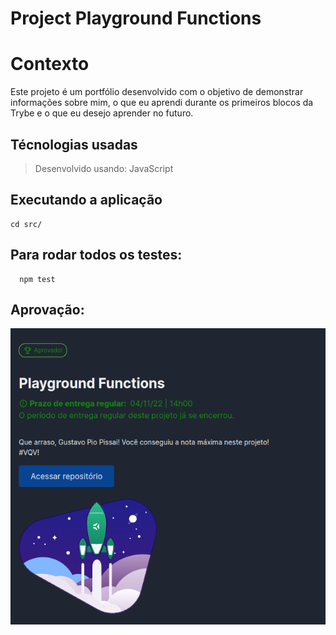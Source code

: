 # Project Playground Functions

# Contexto
Este projeto é um portfólio desenvolvido com o objetivo de demonstrar informações sobre mim, o que eu aprendi durante os primeiros blocos da Trybe e o que eu desejo aprender no futuro.

## Técnologias usadas

> Desenvolvido usando: JavaScript

## Executando a aplicação

  ```
  cd src/
  ```

## Para rodar todos os testes:

  ```
    npm test
  ```

## Aprovação:

<img src="./src/images/Captura de tela de 2023-02-11 18-50-08.png" alt="Aprovação da Trybe">

